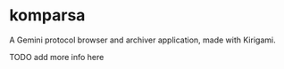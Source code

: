 # komparsa

A Gemini protocol browser and archiver application, made with Kirigami.

TODO add more info here
